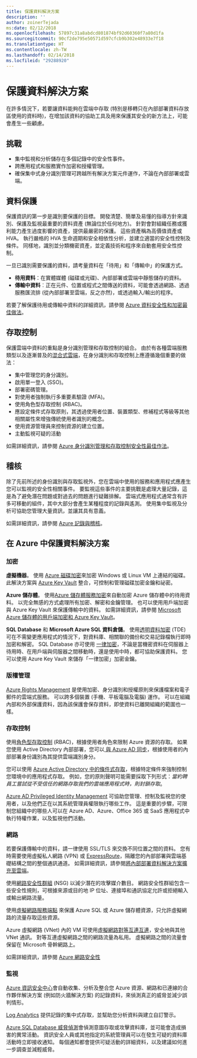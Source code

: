 ```yaml
---
title: 保護資料解決方案
description: ''
author: zoinerTejada
ms:date: 02/12/2018
ms.openlocfilehash: 57897c31a8abdcd801874bf92d60360f7a80d1fa
ms.sourcegitcommit: 90cf2de795e50571d597cfcb9b302e48933e7f18
ms.translationtype: HT
ms.contentlocale: zh-TW
ms.lasthandoff: 02/14/2018
ms.locfileid: "29288920"
---
```

# <a name="securing-data-solutions"></a>保護資料解決方案

在許多情況下，若要讓資料能夠在雲端中存取 (特別是移轉只在內部部署資料存放區使用的資料時)，在增加該資料的協助工具及用來保護其安全的新方法上，可能會產生一些顧慮。

## <a name="challenges"></a>挑戰

* 集中監視和分析儲存在多個記錄中的安全性事件。
* 跨應用程式和服務實作加密和授權管理。
* 確保集中式身分識別管理可跨越所有解決方案元件運作，不論在內部部署或雲端。

## <a name="data-protection"></a>資料保護

保護資訊的第一步是識別要保護的目標。 開發清楚、簡單及易懂的指導方針來識別、保護及監視最重要的資料資產 (無論位於任何地方)。 針對會對組織任務或獲利能力產生過度影響的資產，提供最嚴密的保護。 這些資產稱為高價值資產或 HVA。 執行嚴格的 HVA 生命週期和安全相依性分析，並建立適當的安全性控制及條件。 同樣地，識別並分類機密資產，並定義技術和程序來自動套用安全性控制。

一旦已識別需要保護的資料，請考量資料在「待用」和「傳輸中」的保護方式。

* **待用資料**：在實體媒體 (磁碟或光碟)、內部部署或雲端中靜態儲存的資料。
* **傳輸中資料**︰正在元件、位置或程式之間傳送的資料，可能會透過網路、透過服務匯流排 (從內部部署至雲端，反之亦然)，或透過輸入/輸出的程序。

若要了解保護待用或傳輸中資料的詳細資訊，請參閱 [Azure 資料安全性和加密最佳做法](/azure/security/azure-security-data-encryption-best-practices)。

## <a name="access-control"></a>存取控制

保護雲端中資料的重點是身分識別管理和存取控制的組合。 由於有各種雲端服務類型以及逐漸普及的[混合式雲端](../scenarios/hybrid-on-premises-and-cloud.md)，在身分識別和存取控制上應遵循幾個重要的做法：

* 集中管理您的身分識別。
* 啟用單一登入 (SSO)。
* 部署密碼管理。
* 對使用者強制執行多重要素驗證 (MFA)。
* 使用角色型存取控制 (RBAC)。
* 應設定條件式存取原則，其透過使用者位置、裝置類型、修補程式等級等其他相關屬性來增強傳統使用者識別的概念。
* 使用資源管理員來控制資源的建立位置。
* 主動監視可疑的活動

如需詳細資訊，請參閱 [Azure 身分識別管理和存取控制安全性最佳作法](/azure/security/azure-security-identity-management-best-practices)。

## <a name="auditing"></a>稽核

除了先前所述的身份識別與存取監視外，您在雲端中使用的服務和應用程式應產生您可以監視的安全性相關事件。 要監視這些事件的主要挑戰是處理大量記錄，這是為了避免潛在問題或對過去的問題進行疑難排解。 雲端式應用程式通常含有許多可移動的組件，其中大部分會產生某種程度的記錄與遙測。 使用集中監視及分析可協助您管理大量資訊，並讓其具有意義。

如需詳細資訊，請參閱 [Azure 記錄與稽核](/azure/security/azure-log-audit)。



## <a name="securing-data-solutions-in-azure"></a>在 Azure 中保護資料解決方案

### <a name="encryption"></a>加密

**虛擬機器**。 使用 [Azure 磁碟加密](/azure/security/azure-security-disk-encryption)來加密 Windows 或 Linux VM 上連結的磁碟。 此解決方案與 [Azure Key Vault](/azure/key-vault/) 整合，可控制和管理磁碟加密金鑰和祕密。 

**Azure 儲存體**。 使用[Azure 儲存體服務加密](/azure/storage/common/storage-service-encryption)來自動加密 Azure 儲存體中的待用資料。 以完全無感的方式處理所有加密、解密和金鑰管理。 也可以使用用戶端加密與 Azure Key Vault 來保護傳輸中的資料。 如需詳細資訊，請參閱 [Microsoft Azure 儲存體的用戶端加密和 Azure Key Vault](/azure/storage/common/storage-client-side-encryption)。

**SQL Database** 和 **Microsoft Azure SQL 資料倉儲**。 使用[透明資料加密](/sql/relational-databases/security/encryption/transparent-data-encryption-azure-sql) (TDE) 可在不需變更應用程式的情況下，對資料庫、相關聯的備份和交易記錄檔執行即時加密和解密。 SQL Database 亦可使用 [一律加密](/azure/sql-database/sql-database-always-encrypted-azure-key-vault)，不論是當機密資料在伺服器上待用時、在用戶端與伺服器之間移動時，還是使用中時，都可協助保護資料。 您可以使用 Azure Key Vault 來儲存「一律加密」加密金鑰。 

### <a name="rights-management"></a>版權管理

[Azure Rights Management](/information-protection/understand-explore/what-is-azure-rms) 是使用加密、身分識別和授權原則來保護檔案和電子郵件的雲端式服務。 可以跨多個裝置 (手機、平板電腦及電腦) 運作。 可以在組織內部和外部保護資料，因為該保護會保存資料，即使資料已離開組織的範圍也一樣。

### <a name="access-control"></a>存取控制

使用[角色型存取控制](/azure/active-directory/role-based-access-control-what-is) (RBAC)，根據使用者角色來限制 Azure 資源的存取。 如果您使用 Active Directory 內部部署，您可以[ 與 Azure AD 同步](/azure/active-directory/active-directory-hybrid-identity-design-considerations-directory-sync-requirements)，根據使用者的內部部署身份識別為其提供雲端識別身分。

您可以使用 [Azure Active Directory 中的條件式存取](/azure/active-directory/active-directory-conditional-access-azure-portal)，根據特定條件來強制控制您環境中的應用程式存取。 例如，您的原則聲明可能需要採取下列形式：_當約聘員工嘗試從不受信任的網路存取我們的雲端應用程式時，則封鎖存取_。 

[Azure AD Privileged Identity Management](/azure/active-directory/active-directory-privileged-identity-management-configure) 可協助您管理、控制及監視您的使用者，以及他們正在以其系統管理員權限執行哪些工作。 這是重要的步驟，可限制您組織中的哪些人可以在 Azure AD、Azure、Office 365 或 SaaS 應用程式中執行特權作業，以及監視他們活動。

### <a name="network"></a>網路

若要保護傳輸中的資料，請一律使用 SSL/TLS 來交換不同位置之間的資料。 您有時需要使用虛擬私人網路 (VPN) 或 [ExpressRoute](/azure/expressroute/)，隔離您的內部部署與雲端基礎結構之間的整個通訊通道。 如需詳細資訊，請參閱[將內部部署資料解決方案擴充至雲端](../scenarios/hybrid-on-premises-and-cloud.md)。

使用[網路安全性群組](/azure/virtual-network/virtual-networks-nsg) (NSG) 以減少潛在的攻擊媒介數目。 網路安全性群組包含一些安全性規則，可根據來源或目的地 IP 位址、連接埠和通訊協定允許或拒絕輸入或輸出網路流量。 

使用[虛擬網路服務端點](/azure/virtual-network/virtual-network-service-endpoints-overview) 來保護 Azure SQL 或 Azure 儲存體資源，只允許虛擬網路的流量存取這些資源。

Azure 虛擬網路 (VNet) 內的 VM 可使用[虛擬網路對等互連互連](/azure/virtual-network/virtual-network-peering-overview)，安全地與其他 VNet 通訊。 對等互連虛擬網路之間的網路流量為私用。 虛擬網路之間的流量會保留在 Microsoft 骨幹網路上。

如需詳細資訊，請參閱 [Azure 網路安全性](/azure/security/azure-network-security)

### <a name="monitoring"></a>監視

[Azure 資訊安全中心](/azure/security-center/security-center-intro)會自動收集、分析及整合您 Azure 資源、網路和已連線的合作夥伴解決方案 (例如防火牆解決方案) 的記錄資料，來偵測真正的威脅並減少誤判情形。 

[Log Analytics](/azure/log-analytics/log-analytics-overview) 提供記錄的集中式存取，並幫助您分析資料與建立自訂警示。

[Azure SQL Database 威脅偵測](/azure/sql-database/sql-database-threat-detection)會偵測意圖存取或攻擊資料庫，並可能會造成損害的異常活動。 資訊安全人員或其他指定的系統管理員可以在發生可疑的資料庫活動時立即接收通知。 每個通知都會提供可疑活動的詳細資料，以及建議如何進一步調查並減輕威脅。


